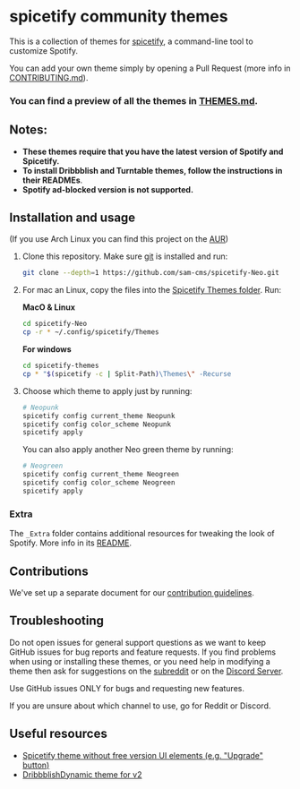 # spicetify community themes

This is a collection of themes for [spicetify](https://github.com/spicetify/spicetify-cli), a command-line tool to customize Spotify.

You can add your own theme simply by opening a Pull Request (more info in [CONTRIBUTING.md](./CONTRIBUTING.md)).

### **You can find a preview of all the themes in [THEMES.md](./THEMES.md).**

## Notes:

*   **These themes require that you have the latest version of Spotify and Spicetify.**
*   **To install Dribbblish and Turntable themes, follow the instructions in their READMEs**.
*   **Spotify ad-blocked version is not supported.**

## Installation and usage

(If you use Arch Linux you can find this project on the [AUR](https://aur.archlinux.org/packages/spicetify-themes-git/))

1.  Clone this repository. Make sure [git](https://git-scm.com/) is installed and run:
    ```bash
    git clone --depth=1 https://github.com/sam-cms/spicetify-Neo.git 
    ```

2.  For mac an Linux, copy the files into the [Spicetify Themes folder](https://spicetify.app/docs/development/themes). Run:

    **MacO & Linux**

    ```bash
    cd spicetify-Neo
    cp -r * ~/.config/spicetify/Themes

    ```
    **For windows**
    ```bash
    cd spicetify-themes
    cp * "$(spicetify -c | Split-Path)\Themes\" -Recurse

    ```


3.  Choose which theme to apply just by running:
    ```bash
    # Neopunk
    spicetify config current_theme Neopunk
    spicetify config color_scheme Neopunk
    spicetify apply
    ```
    You can also apply another Neo green theme by running:
    ```bash
    # Neogreen
    spicetify config current_theme Neogreen
    spicetify config color_scheme Neogreen
    spicetify apply
    ```

### Extra

The `_Extra` folder contains additional resources for tweaking the look of
Spotify. More info in its [README](./\_Extra/README.md).

## Contributions

We've set up a separate document for our [contribution guidelines](./CONTRIBUTING.md).

## Troubleshooting

Do not open issues for general support questions as we want to keep GitHub issues for bug reports and feature requests. If you find problems when using or installing these themes, or you need help in modifying a theme then ask for suggestions on the [subreddit](https://www.reddit.com/r/spicetify/) or on the [Discord Server](https://discord.com/invite/VnevqPp2Rr).

Use GitHub issues ONLY for bugs and requesting new features.

If you are unsure about which channel to use, go for Reddit or Discord.

## Useful resources

*   [Spicetify theme without free version UI elements (e.g. "Upgrade" button)](https://github.com/Daksh777/SpotifyNoPremium)
*   [DribbblishDynamic theme for v2](https://github.com/JulienMaille/dribbblish-dynamic-theme)
